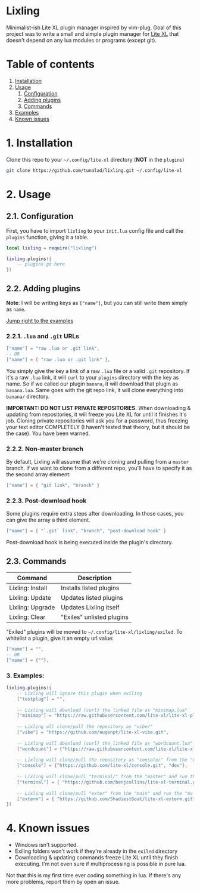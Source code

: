 # Lixling
Minimalist-ish Lite XL plugin manager inspired by vim-plug.
Goal of this project was to write a small and simple plugin manager for [Lite XL](https://lite-xl.com/) that doesn't depend on any lua modules or programs (except git). 

# Table of contents
1. [Installation](#installation)
2. [Usage](#usage)
    1. [Configuration](#configuration)
    2. [Adding plugins](#adding-plugins)
    3. [Commands](#commands)
3. [Examples](#examples)
4. [Known issues](#known-issues)

# 1. Installation
Clone this repo to your `~/.config/lite-xl` directory (**NOT** in the `plugins`)
```sh
git clone https://github.com/tunalad/lixling.git ~/.config/lite-xl
```
# 2. Usage
## 2.1. Configuration
First, you have to import `lixling` to your `init.lua` config file and call the `plugins` function, giving it a table.
```lua
local lixling = require("lixling")

lixling.plugins({
    -- plugins go here
})
```

## 2.2. Adding plugins
**Note**: I will be writing keys as `["name"]`, but you can still write them simply as `name`.

[Jump right to the examples](#examples)

### 2.2.1. `.lua` and `.git` URLs
```lua
["name"] = "raw .lua or .git link",
-- OR
["name"] = { "raw .lua or .git link" },
```
You simply give the key a link of a raw `.lua` file or a valid `.git` repository. If it's a raw `.lua` link, it will `curl` to your `plugins` directory with the key as name. So if we called our plugin `banana`, it will download that plugin as `banana.lua`. Same goes with the git repo link, it will clone everything into `banana/` directory.

**IMPORTANT: DO NOT LIST PRIVATE REPOSITORIES.** When downloading & updating from repositories, it will freeze you Lite XL for until it finishes it's job. Cloning private repositories will ask you for a password, thus freezing your text editor COMPLETELY (I haven't tested that theory, but it should be the case). You have been warned.

### 2.2.2. Non-master branch
By default, Lixling will assume that we're cloning and pulling from a `master` branch. If we want to clone from a different repo, you'll have to specify it as the second array element:
```lua
["name"] = { "git link", "branch" }
```

### 2.2.3. Post-download hook
Some plugins require extra steps after downloading. In those cases, you can give the array a third element. 
```lua
["name"] = { "`.git` link", "branch", "post-download hook" }
```
Post-download hook is being executed inside the plugin's directory.

## 2.3. Commands
| Command               | Description                   |
|-----------------------|-------------------------------|
| Lixling: Install      | Installs listed plugins       |
| Lixling: Update       | Updates listed plugins        |
| Lixling: Upgrade      | Updates Lixling itself        | 
| Lixling: Clear        | "Exiles" unlisted plugins     |

"Exiled" plugins will be moved to `~/.config/lite-xl/lixling/exiled`. 
To whitelist a plugin, give it an empty url value:
```lua
["name"] = "",
-- OR 
["name"] = {""},
```

### 3. Examples:
```lua
lixling.plugins({
    -- Lixling will ignore this plugin when exiling
    ["testplug"] = "",
    
    -- Lixling will download (curl) the linked file as "minimap.lua" 
    ["minimap"] = "https://raw.githubusercontent.com/lite-xl/lite-xl-plugins/master/plugins/minimap.lua",
    
    -- Lixling wll clone/pull the repository as "vibe/"
    ["vibe"] = "https://github.com/eugenpt/lite-xl-vibe.git",
    
    -- Lixling will download (curl) the linked file as "wordcount.lua" 
    ["wordcount"] = {"https://raw.githubusercontent.com/lite-xl/lite-xl-plugins/master/plugins/wordcount.lua"},
    
    -- Lixling will clone/pull the repository as "console/" from the "dev" branch
    ["console"] = {"https://github.com/lite-xl/console.git", "dev"},
    
    -- Lixling will clone/pull "terminal/" from the "master" and run the "make release" command
    ["terminal"] = { "https://github.com/benjcollins/lite-xl-terminal.git", "master", "make release" },
    
    -- Lixling will clone/pull "exter" from the "main" and run the "mv exterm.lua init.lua" command
    ["exterm"] = { "https://github.com/ShadiestGoat/lite-xl-exterm.git", "main", "mv exterm.lua init.lua" },
})
```

# 4. Known issues 
- Windows isn't supported.
- Exiling folders won't work if they're already in the `exiled` directory 
- Downloading & updating commands freeze Lite XL until they finish executing. I'm not even sure if multiprocessing is possible in pure lua.

Not that this is my first time ever coding something in lua. If there's any more problems, report them by open an issue. 
